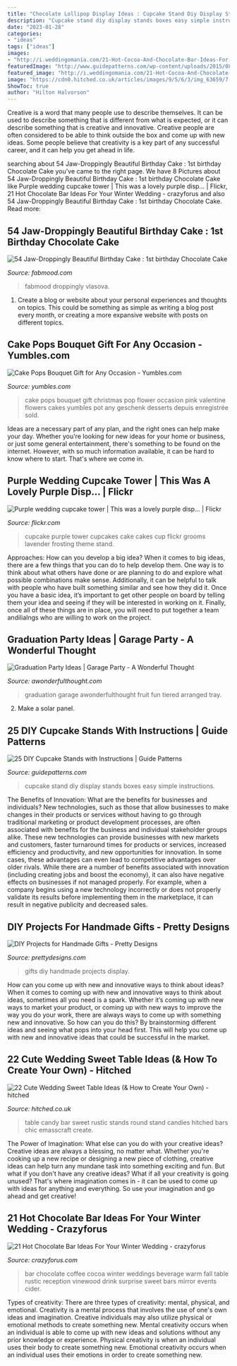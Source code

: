 ```yaml
---
title: "Chocolate Lollipop Display Ideas : Cupcake Stand Diy Display Stands Boxes Easy Simple Instructions"
description: "Cupcake stand diy display stands boxes easy simple instructions"
date: "2023-01-28"
categories:
- "ideas"
tags: ["ideas"]
images:
- "http://i.weddingomania.com/21-Hot-Cocoa-And-Chocolate-Bar-Ideas-For-Your-Winter-Wedding8.jpg"
featuredImage: "http://www.guidepatterns.com/wp-content/uploads/2015/08/DIY-Cupcake-Display-Stand.jpg"
featured_image: "http://i.weddingomania.com/21-Hot-Cocoa-And-Chocolate-Bar-Ideas-For-Your-Winter-Wedding8.jpg"
image: "https://cdn0.hitched.co.uk/articles/images/9/5/6/3/img_63659/7-round-table.jpg"
ShowToc: true
author: "Hilton Halvorson"
---
```



Creative is a word that many people use to describe themselves. It can be used to describe something that is different from what is expected, or it can describe something that is creative and innovative. Creative people are often considered to be able to think outside the box and come up with new ideas. Some people believe that creativity is a key part of any successful career, and it can help you get ahead in life.

	

		
searching about 54 Jaw-Droppingly Beautiful Birthday Cake : 1st birthday Chocolate Cake you've came to the right page. We have 8 Pictures about 54 Jaw-Droppingly Beautiful Birthday Cake : 1st birthday Chocolate Cake like Purple wedding cupcake tower | This was a lovely purple disp… | Flickr, 21 Hot Chocolate Bar Ideas For Your Winter Wedding - crazyforus and also 54 Jaw-Droppingly Beautiful Birthday Cake : 1st birthday Chocolate Cake. Read more:
		
    
## 54 Jaw-Droppingly Beautiful Birthday Cake : 1st Birthday Chocolate Cake

<img loading=lazy src="https://www.fabmood.com/inspiration/wp-content/uploads/2021/01/cake-ideas-9.jpg" onerror="this.onerror=null;this.src='https://tse1.mm.bing.net/th?id=OIP.H-h_0RRippx3Ooro8TQ00gHaL_&amp;pid=15.1';" alt="54 Jaw-Droppingly Beautiful Birthday Cake : 1st birthday Chocolate Cake">

_Source: fabmood.com_

>fabmood droppingly vlasova. 

	

1. Create a blog or website about your personal experiences and thoughts on topics. This could be something as simple as writing a blog post every month, or creating a more expansive website with posts on different topics.

    
## Cake Pops Bouquet Gift For Any Occasion - Yumbles.com

<img loading=lazy src="http://d1fm27ee7pjs8v.cloudfront.net/images/detailed/32/cake_pops_flower_pot_58db859b-1aef-493e-9b9a-2aab9438c4a0.jpg" onerror="this.onerror=null;this.src='https://tse3.mm.bing.net/th?id=OIP.F4BrpsGUz6GrMtrCZfJmpwHaHa&amp;pid=15.1';" alt="Cake Pops Bouquet Gift for Any Occasion - Yumbles.com">

_Source: yumbles.com_

>cake pops bouquet gift christmas pop flower occasion pink valentine flowers cakes yumbles pot any geschenk desserts depuis enregistrée sold. 

	

Ideas are a necessary part of any plan, and the right ones can help make your day. Whether you're looking for new ideas for your home or business, or just some general entertainment, there's something to be found on the internet. However, with so much information available, it can be hard to know where to start. That's where we come in.

    
## Purple Wedding Cupcake Tower | This Was A Lovely Purple Disp… | Flickr

<img loading=lazy src="https://c1.staticflickr.com/7/6161/6233422553_0137f9c5a2_b.jpg" onerror="this.onerror=null;this.src='https://tse4.mm.bing.net/th?id=OIP.uuOxy0JbI2bDBcEwMjqsvwHaMJ&amp;pid=15.1';" alt="Purple wedding cupcake tower | This was a lovely purple disp… | Flickr">

_Source: flickr.com_

>cupcake purple tower cupcakes cake cakes cup flickr grooms lavender frosting theme stand. 

	

Approaches: How can you develop a big idea?
When it comes to big ideas, there are a few things that you can do to help develop them. One way is to think about what others have done or are planning to do and explore what possible combinations make sense. Additionally, it can be helpful to talk with people who have built something similar and see how they did it. Once you have a basic idea, it’s important to get other people on board by telling them your idea and seeing if they will be interested in working on it. Finally, once all of these things are in place, you will need to put together a team andilialngs who are willing to work on the project.

    
## Graduation Party Ideas | Garage Party - A Wonderful Thought

<img loading=lazy src="https://i1.wp.com/awonderfulthought.com/wp-content/uploads/2019/06/Graduation-Party-Ideas-Garage-Party-awonderfulthought.com-10.jpg?resize=1000%2C1500&amp;ssl=1" onerror="this.onerror=null;this.src='https://tse2.mm.bing.net/th?id=OIP.jebJDS0GJtAvKE6c0wOA9AHaLH&amp;pid=15.1';" alt="Graduation Party Ideas | Garage Party - A Wonderful Thought">

_Source: awonderfulthought.com_

>graduation garage awonderfulthought fruit fun tiered arranged tray. 

	

2. Make a solar panel.

    
## 25 DIY Cupcake Stands With Instructions | Guide Patterns

<img loading=lazy src="http://www.guidepatterns.com/wp-content/uploads/2015/08/DIY-Cupcake-Display-Stand.jpg" onerror="this.onerror=null;this.src='https://tse3.mm.bing.net/th?id=OIP.TuRFOUKDhBdCauMt7vSTeAHaFj&amp;pid=15.1';" alt="25 DIY Cupcake Stands with Instructions | Guide Patterns">

_Source: guidepatterns.com_

>cupcake stand diy display stands boxes easy simple instructions. 

	

The Benefits of Innovation: What are the benefits for businesses and individuals?
New technologies, such as those that allow businesses to make changes in their products or services without having to go through traditional marketing or product development processes, are often associated with benefits for the business and individual stakeholder groups alike. These new technologies can provide businesses with new markets and customers, faster turnaround times for products or services, increased efficiency and productivity, and new opportunities for innovation. In some cases, these advantages can even lead to competitive advantages over older rivals.
While there are a number of benefits associated with innovation (including creating jobs and boost the economy), it can also have negative effects on businesses if not managed properly. For example, when a company begins using a new technology incorrectly or does not properly validate its results before implementing them in the marketplace, it can result in negative publicity and decreased sales.

    
## DIY Projects For Handmade Gifts - Pretty Designs

<img loading=lazy src="https://www.prettydesigns.com/wp-content/uploads/2014/07/Photo-Display.jpg" onerror="this.onerror=null;this.src='https://tse4.mm.bing.net/th?id=OIP.QHXW6PI1VmLDhq8AkHnTMwAAAA&amp;pid=15.1';" alt="DIY Projects for Handmade Gifts - Pretty Designs">

_Source: prettydesigns.com_

>gifts diy handmade projects display. 

	

How can you come up with new and innovative ways to think about ideas?
When it comes to coming up with new and innovative ways to think about ideas, sometimes all you need is a spark. Whether it’s coming up with new ways to market your product, or coming up with new ways to improve the way you do your work, there are always ways to come up with something new and innovative. So how can you do this? By brainstorming different ideas and seeing what pops into your head first. This will help you come up with new and innovative ideas that could be successful in the market.

    
## 22 Cute Wedding Sweet Table Ideas (&amp; How To Create Your Own) - Hitched

<img loading=lazy src="https://cdn0.hitched.co.uk/articles/images/9/5/6/3/img_63659/7-round-table.jpg" onerror="this.onerror=null;this.src='https://tse2.mm.bing.net/th?id=OIP.coqMuRUA5yfALwYCvutY6QHaLH&amp;pid=15.1';" alt="22 Cute Wedding Sweet Table Ideas (&amp; How to Create Your Own) - hitched">

_Source: hitched.co.uk_

>table candy bar sweet rustic stands round stand candies hitched bars chic emasscraft create. 

	

The Power of Imagination: What else can you do with your creative ideas?
Creative ideas are always a blessing, no matter what. Whether you're cooking up a new recipe or designing a new piece of clothing, creative ideas can help turn any mundane task into something exciting and fun. But what if you don't have any creative ideas? What if all your creativity is going unused? That's where imagination comes in - it can be used to come up with ideas for anything and everything. So use your imagination and go ahead and get creative!

    
## 21 Hot Chocolate Bar Ideas For Your Winter Wedding - Crazyforus

<img loading=lazy src="http://i.weddingomania.com/21-Hot-Cocoa-And-Chocolate-Bar-Ideas-For-Your-Winter-Wedding8.jpg" onerror="this.onerror=null;this.src='https://tse4.mm.bing.net/th?id=OIP.VazDhaBiVkh05H1To4P_eAAAAA&amp;pid=15.1';" alt="21 Hot Chocolate Bar Ideas For Your Winter Wedding - crazyforus">

_Source: crazyforus.com_

>bar chocolate coffee cocoa winter weddings beverage warm fall table rustic reception vinewood drink surprise sweet bars mirror events cider. 

	

Types of creativity: There are three types of creativity: mental, physical, and emotional.
Creativity is a mental process that involves the use of one's own ideas and imagination. Creative individuals may also utilize physical or emotional methods to create something new. Mental creativity occurs when an individual is able to come up with new ideas and solutions without any prior knowledge or experience. Physical creativity is when an individual uses their body to create something new. Emotional creativity occurs when an individual uses their emotions in order to create something new.

